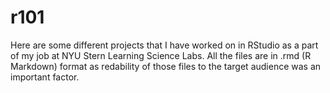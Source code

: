 # r101
Here are some different projects that I have worked on in RStudio as a part of my job at NYU Stern Learning Science Labs.
All the files are in .rmd (R Markdown) format as redability of those files to the target audience was an important factor.
